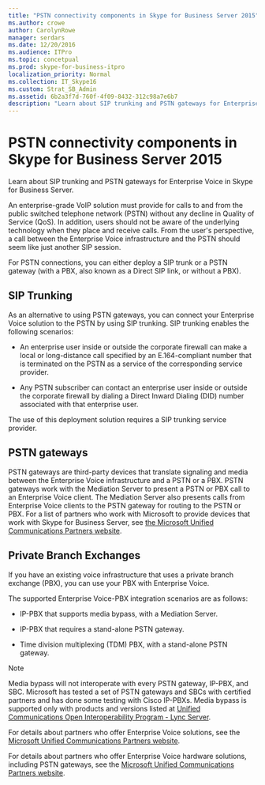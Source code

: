 ```yaml
---
title: "PSTN connectivity components in Skype for Business Server 2015"
ms.author: crowe
author: CarolynRowe
manager: serdars
ms.date: 12/20/2016
ms.audience: ITPro
ms.topic: concetpual
ms.prod: skype-for-business-itpro
localization_priority: Normal
ms.collection: IT_Skype16
ms.custom: Strat_SB_Admin
ms.assetid: 6b2a3f7d-760f-4f09-8432-312c98a7e6b7
description: "Learn about SIP trunking and PSTN gateways for Enterprise Voice in Skype for Business Server."
---
```


# PSTN connectivity components in Skype for Business Server 2015
 
Learn about SIP trunking and PSTN gateways for Enterprise Voice in Skype for Business Server.
  
An enterprise-grade VoIP solution must provide for calls to and from the public switched telephone network (PSTN) without any decline in Quality of Service (QoS). In addition, users should not be aware of the underlying technology when they place and receive calls. From the user's perspective, a call between the Enterprise Voice infrastructure and the PSTN should seem like just another SIP session.
  
For PSTN connections, you can either deploy a SIP trunk or a PSTN gateway (with a PBX, also known as a Direct SIP link, or without a PBX).
  
## SIP Trunking

As an alternative to using PSTN gateways, you can connect your Enterprise Voice solution to the PSTN by using SIP trunking. SIP trunking enables the following scenarios:
  
- An enterprise user inside or outside the corporate firewall can make a local or long-distance call specified by an E.164-compliant number that is terminated on the PSTN as a service of the corresponding service provider.
    
- Any PSTN subscriber can contact an enterprise user inside or outside the corporate firewall by dialing a Direct Inward Dialing (DID) number associated with that enterprise user.
    
The use of this deployment solution requires a SIP trunking service provider. 
  
## PSTN gateways

PSTN gateways are third-party devices that translate signaling and media between the Enterprise Voice infrastructure and a PSTN or a PBX. PSTN gateways work with the Mediation Server to present a PSTN or PBX call to an Enterprise Voice client. The Mediation Server also presents calls from Enterprise Voice clients to the PSTN gateway for routing to the PSTN or PBX. For a list of partners who work with Microsoft to provide devices that work with Skype for Business Server, see  [the Microsoft Unified Communications Partners website](https://go.microsoft.com/fwlink/p/?linkId=202836). 
  
## Private Branch Exchanges

 If you have an existing voice infrastructure that uses a private branch exchange (PBX), you can use your PBX with Enterprise Voice.
  
The supported Enterprise Voice-PBX integration scenarios are as follows:
  
- IP-PBX that supports media bypass, with a Mediation Server.
    
- IP-PBX that requires a stand-alone PSTN gateway.
    
- Time division multiplexing (TDM) PBX, with a stand-alone PSTN gateway.
    
> [!NOTE]
> Media bypass will not interoperate with every PSTN gateway, IP-PBX, and SBC. Microsoft has tested a set of PSTN gateways and SBCs with certified partners and has done some testing with Cisco IP-PBXs. Media bypass is supported only with products and versions listed at [Unified Communications Open Interoperability Program - Lync Server](https://go.microsoft.com/fwlink/p/?linkId=214406). 
  
For details about partners who offer Enterprise Voice solutions, see the [Microsoft Unified Communications Partners website](https://go.microsoft.com/fwlink/p/?linkId=202836).
  
For details about partners who offer Enterprise Voice hardware solutions, including PSTN gateways, see the [Microsoft Unified Communications Partners website](https://go.microsoft.com/fwlink/p/?linkId=202836).
  

